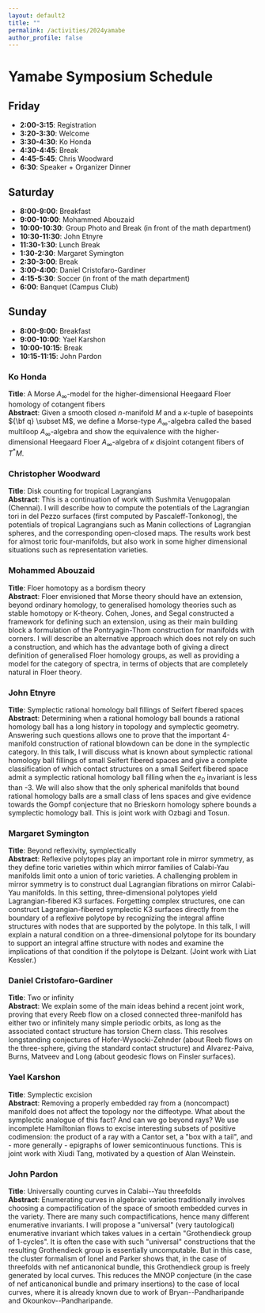 ```yaml
---
layout: default2
title: ""
permalink: /activities/2024yamabe
author_profile: false
---
```


# Yamabe Symposium Schedule

## Friday
- **2:00-3:15**: Registration
- **3:20-3:30**: Welcome
- **3:30-4:30**: Ko Honda
- **4:30-4:45**: Break
- **4:45-5:45**: Chris Woodward
- **6:30**: Speaker + Organizer Dinner

## Saturday
- **8:00-9:00**: Breakfast
- **9:00-10:00**: Mohammed Abouzaid
- **10:00-10:30**: Group Photo and Break (in front of the math department)
- **10:30-11:30**: John Etnyre
- **11:30-1:30**: Lunch Break
- **1:30-2:30**: Margaret Symington
- **2:30-3:00**: Break
- **3:00-4:00**: Daniel Cristofaro-Gardiner
- **4:15-5:30**: Soccer (in front of the math department)
- **6:00**: Banquet (Campus Club)

## Sunday
- **8:00-9:00**: Breakfast
- **9:00-10:00**: Yael Karshon
- **10:00-10:15**: Break
- **10:15-11:15**: John Pardon

### Ko Honda  
**Title**: A Morse $A_\infty$-model for the higher-dimensional Heegaard Floer homology of cotangent fibers  
**Abstract**: Given a smooth closed $n$-manifold $M$ and a $\kappa$-tuple of basepoints ${\bf q} \subset M$, we define a Morse-type $A_\infty$-algebra called the based multiloop $A_\infty$-algebra and show the equivalence with the higher-dimensional Heegaard Floer $A_\infty$-algebra of $\kappa$ disjoint cotangent fibers of $T^*M$.

### Christopher Woodward  
**Title**: Disk counting for tropical Lagrangians  
**Abstract**: This is a continuation of work with Sushmita Venugopalan (Chennai). I will describe how to compute the potentials of the Lagrangian tori in del Pezzo surfaces (first computed by Pascaleff-Tonkonog), the potentials of tropical Lagrangians such as Manin collections of Lagrangian spheres, and the corresponding open-closed maps. The results work best for almost toric four-manifolds, but also work in some higher dimensional situations such as representation varieties.

### Mohammed Abouzaid  
**Title**: Floer homotopy as a bordism theory  
**Abstract**: Floer envisioned that Morse theory should have an extension, beyond ordinary homology, to generalised homology theories such as stable homotopy or K-theory. Cohen, Jones, and Segal constructed a framework for defining such an extension, using as their main building block a formulation of the Pontryagin-Thom construction for manifolds with corners. I will describe an alternative approach which does not rely on such a construction, and which has the advantage both of giving a direct definition of generalised Floer homology groups, as well as providing a model for the category of spectra, in terms of objects that are completely natural in Floer theory.

### John Etnyre  
**Title**: Symplectic rational homology ball fillings of Seifert fibered spaces  
**Abstract**: Determining when a rational homology ball bounds a rational homology ball has a long history in topology and symplectic geometry. Answering such questions allows one to prove that the important 4-manifold construction of rational blowdown can be done in the symplectic category. In this talk, I will discuss what is known about symplectic rational homology ball fillings of small Seifert fibered spaces and give a complete classification of which contact structures on a small Seifert fibered space admit a symplectic rational homology ball filling when the $e_0$ invariant is less than -3. We will also show that the only spherical manifolds that bound rational homology balls are a small class of lens spaces and give evidence towards the Gompf conjecture that no Brieskorn homology sphere bounds a symplectic homology ball. This is joint work with Ozbagi and Tosun.

### Margaret Symington  
**Title**: Beyond reflexivity, symplectically  
**Abstract**: Reflexive polytopes play an important role in mirror symmetry, as they define toric varieties within which mirror families of Calabi-Yau manifolds limit onto a union of toric varieties. A challenging problem in mirror symmetry is to construct dual Lagrangian fibrations on mirror Calabi-Yau manifolds. In this setting, three-dimensional polytopes yield Lagrangian-fibered K3 surfaces. Forgetting complex structures, one can construct Lagrangian-fibered symplectic K3 surfaces directly from the boundary of a reflexive polytope by recognizing the integral affine structures with nodes that are supported by the polytope. In this talk, I will explain a natural condition on a three-dimensional polytope for its boundary to support an integral affine structure with nodes and examine the implications of that condition if the polytope is Delzant. (Joint work with Liat Kessler.)

### Daniel Cristofaro-Gardiner  
**Title**: Two or infinity  
**Abstract**: We explain some of the main ideas behind a recent joint work, proving that every Reeb flow on a closed connected three-manifold has either two or infinitely many simple periodic orbits, as long as the associated contact structure has torsion Chern class. This resolves longstanding conjectures of Hofer-Wysocki-Zehnder (about Reeb flows on the three-sphere, giving the standard contact structure) and Alvarez-Paiva, Burns, Matveev and Long (about geodesic flows on Finsler surfaces).

### Yael Karshon  
**Title**: Symplectic excision  
**Abstract**: Removing a properly embedded ray from a (noncompact) manifold does not affect the topology nor the diffeotype. What about the symplectic analogue of this fact? And can we go beyond rays? We use incomplete Hamiltonian flows to excise interesting subsets of positive codimension: the product of a ray with a Cantor set, a "box with a tail", and - more generally - epigraphs of lower semicontinuous functions. This is joint work with Xiudi Tang, motivated by a question of Alan Weinstein.

### John Pardon  
**Title**: Universally counting curves in Calabi--Yau threefolds  
**Abstract**: Enumerating curves in algebraic varieties traditionally involves choosing a compactification of the space of smooth embedded curves in the variety. There are many such compactifications, hence many different enumerative invariants. I will propose a "universal" (very tautological) enumerative invariant which takes values in a certain "Grothendieck group of 1-cycles". It is often the case with such "universal" constructions that the resulting Grothendieck group is essentially uncomputable. But in this case, the cluster formalism of Ionel and Parker shows that, in the case of threefolds with nef anticanonical bundle, this Grothendieck group is freely generated by local curves. This reduces the MNOP conjecture (in the case of nef anticanonical bundle and primary insertions) to the case of local curves, where it is already known due to work of Bryan--Pandharipande and Okounkov--Pandharipande.
